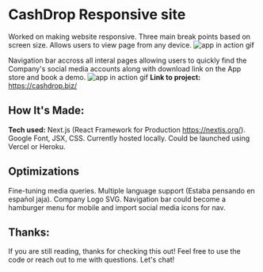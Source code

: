 # CashDrop Responsive site

Worked on making website responsive. Three main break points based on screen size. Allows users to view page from any device.
![app in action gif](/githubGifs/responsive.gif)

Navigation bar accross all interal pages allowing users to quickly find the Company's social media accounts along with download link on the App store and book a demo.
![app in action gif](/githubGifs/easyNav.gif)
**Link to project:** https://cashdrop.biz/

## How It's Made:

**Tech used:** Next.js (React Framework for Production https://nextjs.org/). Google Font, JSX, CSS. Currently hosted locally. Could be launched using Vercel or Heroku.

## Optimizations

Fine-tuning media queries. Multiple language support (Estaba pensando en español jaja). Company Logo SVG. Navigation bar could become a hamburger menu for mobile and import social media icons for nav.

## Thanks:

If you are still reading, thanks for checking this out! Feel free to use the code or reach out to me with questions. Let's chat!
